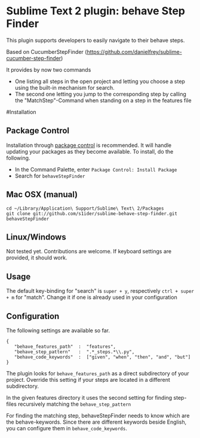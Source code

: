 # Sublime Text 2 plugin: behave Step Finder

This plugin supports developers to easily navigate to their behave steps.

Based on CucumberStepFinder (https://github.com/danielfrey/sublime-cucumber-step-finder)

It provides by now two commands

* One listing all steps in the open project and letting you choose
a step using the built-in mechanism for search.
* The second one letting you jump to the corresponding step by calling the "MatchStep"-Command when standing
on a step in the features file

#Installation

## Package Control
Installation through [package control](http://wbond.net/sublime_packages/package_control) is recommended. It will handle updating your packages as they become available. To install, do the following.

* In the Command Palette, enter `Package Control: Install Package`
* Search for `behaveStepFinder`

## Mac OSX (manual)
    cd ~/Library/Application\ Support/Sublime\ Text\ 2/Packages
    git clone git://github.com/s1ider/sublime-behave-step-finder.git behaveStepFinder

## Linux/Windows
Not tested yet. Contributions are welcome. If keyboard settings are provided, it should work.

## Usage
The default key-binding for "search" is `super + y`, respectively
`ctrl + super + m` for "match".
Change it if one is already used in your configuration

## Configuration
The following settings are available so far.

    {
       "behave_features_path"  :  "features",
       "behave_step_pattern"   :  ".*_steps.*\\.py",
       "behave_code_keywords"  :  ["given", "when", "then", "and", "but"]
    }

The plugin looks for `behave_features_path` as a direct subdirectory of your project. Override this setting if your steps are located in a different subdirectory.

In the given features directory it uses the second setting for finding step-files recursively matching the `behave_step_pattern`

For finding the matching step, behaveStepFinder needs to know which are the behave-keywords. Since there are different keywords beside English, you can configure them in `behave_code_keywords`.
